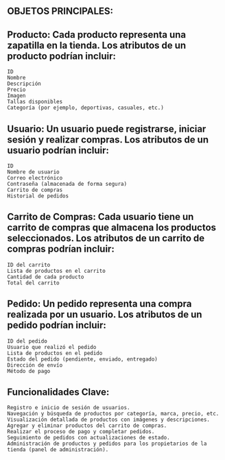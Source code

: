 ## OBJETOS PRINCIPALES:

## Producto: Cada producto representa una zapatilla en la tienda. Los atributos de un producto podrían incluir:
    ID
    Nombre
    Descripción
    Precio
    Imagen
    Tallas disponibles
    Categoría (por ejemplo, deportivas, casuales, etc.)

## Usuario: Un usuario puede registrarse, iniciar sesión y realizar compras. Los atributos de un usuario podrían incluir:
    ID
    Nombre de usuario
    Correo electrónico
    Contraseña (almacenada de forma segura)
    Carrito de compras
    Historial de pedidos

## Carrito de Compras: Cada usuario tiene un carrito de compras que almacena los productos seleccionados. Los atributos de un carrito de compras podrían incluir:
    ID del carrito
    Lista de productos en el carrito
    Cantidad de cada producto
    Total del carrito

## Pedido: Un pedido representa una compra realizada por un usuario. Los atributos de un pedido podrían incluir:
    ID del pedido
    Usuario que realizó el pedido
    Lista de productos en el pedido
    Estado del pedido (pendiente, enviado, entregado)
    Dirección de envío
    Método de pago

## Funcionalidades Clave:
    Registro e inicio de sesión de usuarios.
    Navegación y búsqueda de productos por categoría, marca, precio, etc.
    Visualización detallada de productos con imágenes y descripciones.
    Agregar y eliminar productos del carrito de compras.
    Realizar el proceso de pago y completar pedidos.
    Seguimiento de pedidos con actualizaciones de estado.
    Administración de productos y pedidos para los propietarios de la tienda (panel de administración).